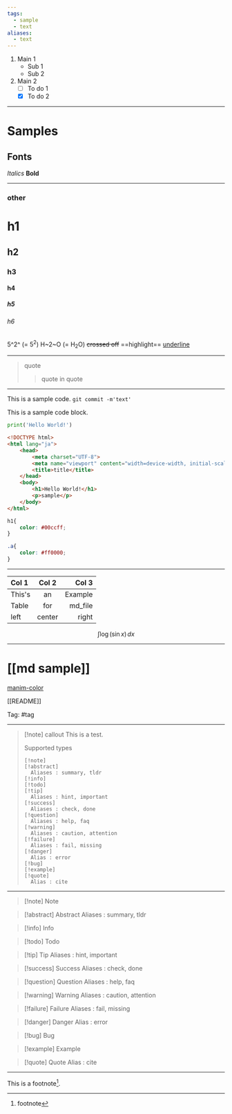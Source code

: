```yaml
---
tags:
  - sample
  - text
aliases:
  - text
---
```


1. Main 1
	- Sub 1
	- Sub 2
2. Main 2
	- [ ] To do 1
	- [x] To do 2

***

# Samples

## Fonts

*Italics*
**Bold**

***

### other

# h1
## h2
### h3
#### h4
##### h5
###### h6

5^2^ (= 5<sup>2</sup>)
H~2~O (= H<sub>2</sub>O)
~~crossed off~~
==highlight==
<u>underline</u>

***

> quote
>> quote in quote

***

This is a sample code. `git commit -m'text'`

This is a sample code block.
```python
print('Hello World!')
```

```html
<!DOCTYPE html>
<html lang="ja">
	<head>
		<meta charset="UTF-8">
		<meta name="viewport" content="width=device-width, initial-scale=1.0"> 
		<title>title</title> 
	</head> 
	<body> 
		<h1>Hello World!</h1>
		<p>sample</p> 
	</body> 
</html> 
```

```css
h1{
	color: #00ccff;
}

.a{
	color: #ff0000;
}
```

***

| Col 1  | Col 2  |   Col 3 |
|:------ |:------:| -------:|
| This's |   an   | Example |
| Table  |  for   | md_file |
| left   | center |   right |

$$
\int \log(\sin x) \,dx
$$

***

# [[md sample]]

[manim-color](https://docs.manim.community/en/stable/reference/manim.utils.color.manim_colors.html#module-manim.utils.color.manim_colors)

[[README]]

Tag: #tag

***

>[!note] callout
>This is a test.
>
>Supported types
>```
>[!note]
>[!abstract]
>	Aliases : summary, tldr
>[!info]
>[!todo]
>[!tip]
>	Aliases : hint, important
>[!success]
>	Aliases : check, done
>[!question]
>	Aliases : help, faq
>[!warning]
>	Aliases : caution, attention
>[!failure]
>	Aliases : fail, missing
>[!danger]
>	Alias : error
>[!bug]
>[!example]
>[!quote]
>	Alias : cite
>```

***

>[!note] Note

>[!abstract] Abstract
>	Aliases : summary, tldr

>[!info] Info

>[!todo] Todo

>[!tip] Tip
>	Aliases : hint, important

>[!success] Success
>	Aliases : check, done

>[!question] Question
>	Aliases : help, faq

>[!warning] Warning
>	Aliases : caution, attention

>[!failure] Failure
>	Aliases : fail, missing

>[!danger] Danger
>	Alias : error

>[!bug] Bug

>[!example] Example

>[!quote] Quote
>	Alias : cite

***

This is a footnote[^1].

[^1]: footnote
